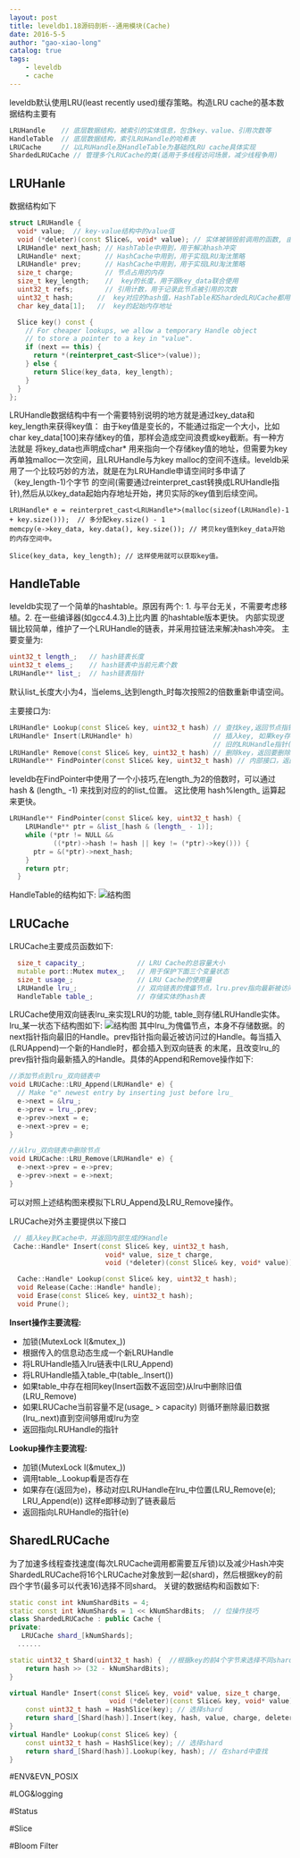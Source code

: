 ```yaml
---
layout: post
title: leveldb1.18源码剖析--通用模块(Cache)
date: 2016-5-5
author: "gao-xiao-long"
catalog: true
tags:
    - leveldb
    - cache
---
```


leveldb默认使用LRU(least recently used)缓存策略。构造LRU cache的基本数据结构主要有

```C++
LRUHandle    // 底层数据结构，被索引的实体信息，包含key、value、引用次数等
HandleTable  // 底层数据结构，索引LRUHandle的哈希表
LRUCache     // 以LRUHandle及HandleTable为基础的LRU cache具体实现
ShardedLRUCache // 管理多个LRUCache的类(适用于多线程访问场景，减少线程争用)
```

## LRUHanle

数据结构如下

```C++
struct LRUHandle {
  void* value;  // key-value结构中的value值
  void (*deleter)(const Slice&, void* value); // 实体被销毁前调用的函数, 由外部传入
  LRUHandle* next_hash; // HashTable中用到，用于解决hash冲突
  LRUHandle* next;      // HashCache中用到，用于实现LRU淘汰策略
  LRUHandle* prev;      // HashCache中用到，用于实现LRU淘汰策略
  size_t charge;        // 节点占用的内存
  size_t key_length;    //  key的长度，用于跟key_data联合使用
  uint32_t refs;        // 引用计数，用于记录此节点被引用的次数
  uint32_t hash;      //  key对应的hash值，HashTable和ShardedLRUCache都用得到
  char key_data[1];   //  key的起始内存地址

  Slice key() const {
    // For cheaper lookups, we allow a temporary Handle object
    // to store a pointer to a key in "value".
    if (next == this) {
      return *(reinterpret_cast<Slice*>(value));
    } else {
      return Slice(key_data, key_length);
    }
  }
};
```
LRUHandle数据结构中有一个需要特别说明的地方就是通过key_data和key_length来获得key值：
由于key值是变长的，不能通过指定一个大小，比如char key_data[100]来存储key的值，那样会造成空间浪费或key截断。有一种方法就是
将key_data也声明成char* 用来指向一个存储key值的地址，但需要为key再单独malloc一次空间，且LRUHandle与为key
malloc的空间不连续。leveldb采用了一个比较巧妙的方法，就是在为LRUHandle申请空间时多申请了（key_length-1)个字节
的空间(需要通过reinterpret_cast转换成LRUHandle指针),然后从以key_data起始内存地址开始，拷贝实际的key值到后续空间。

```
LRUHandle* e = reinterpret_cast<LRUHandle*>(malloc(sizeof(LRUHandle)-1 + key.size()));  // 多分配key.size() - 1
memcpy(e->key_data, key.data(), key.size()); // 拷贝key值到key_data开始的内存空间中。

Slice(key_data, key_length); // 这样使用就可以获取key值。

```

## HandleTable

leveldb实现了一个简单的hashtable。原因有两个: 1. 与平台无关，不需要考虑移植。2. 在一些编译器(如gcc4.4.3)上比内置
的hashtable版本更快。
内部实现逻辑比较简单，维护了一个LRUHandle的链表，并采用拉链法来解决hash冲突。
主要变量为:

```C++
uint32_t length_;   // hash链表长度
uint32_t elems_;    // hash链表中当前元素个数
LRUHandle** list_;  // hash链表指针
```
默认list_长度大小为4，当elems_达到length_时每次按照2的倍数重新申请空间。

主要接口为:

```C++
LRUHandle* Lookup(const Slice& key, uint32_t hash) // 查找key,返回节点指针
LRUHandle* Insert(LRUHandle* h)                    // 插入key, 如果key存在,返回NULL，否则返回key对应的
                                                   // 旧的LRUHandle指针(后续可以将其释放)
LRUHandle* Remove(const Slice& key, uint32_t hash) // 删除key，返回要删除的LRUHandle指针(后续可以将其释放)
LRUHandle** FindPointer(const Slice& key, uint32_t hash) // 内部接口，返回key在list_中的位置
```

leveldb在FindPointer中使用了一个小技巧,在length_为2的倍数时，可以通过 hash & (length_ -1) 来找到对应的的list_位置。
这比使用 hash%length_ 运算起来更快。

```C++
LRUHandle** FindPointer(const Slice& key, uint32_t hash) {
    LRUHandle** ptr = &list_[hash & (length_ - 1)];
    while (*ptr != NULL &&
           ((*ptr)->hash != hash || key != (*ptr)->key())) {
      ptr = &(*ptr)->next_hash;
    }
    return ptr;
  }
```
HandleTable的结构如下:
![结构图](/img/in-post/leveldb/hashtable.png)

## LRUCache

LRUCache主要成员函数如下:

```C++
  size_t capacity_;             // LRU Cache的总容量大小
  mutable port::Mutex mutex_;   // 用于保护下面三个变量状态
  size_t usage_;                // LRU Cache的使用量
  LRUHandle lru_;               // 双向链表的傀儡节点，lru.prev指向最新被访问过的实体，lru.next指向最旧的实体
  HandleTable table_;           // 存储实体的hash表
```

LRUCache使用双向链表lru_来实现LRU的功能, table_则存储LRUHandle实体。
lru_某一状态下结构图如下:
![结构图](/img/in-post/leveldb/lru.png)
其中lru_为傀儡节点，本身不存储数据。的next指针指向最旧的Handle。prev指针指向最近被访问过的Handle。每当插入(LRUAppend)一个新的Handle时，都会插入到双向链表
的末尾，且改变lru_的prev指针指向最新插入的Handle。具体的Append和Remove操作如下:

```C++
//添加节点到lru_双向链表中
void LRUCache::LRU_Append(LRUHandle* e) {
  // Make "e" newest entry by inserting just before lru_
  e->next = &lru_;
  e->prev = lru_.prev;
  e->prev->next = e;
  e->next->prev = e;
}

//从lru_双向链表中删除节点
void LRUCache::LRU_Remove(LRUHandle* e) {
  e->next->prev = e->prev;
  e->prev->next = e->next;
}
```

可以对照上述结构图来模拟下LRU_Append及LRU_Remove操作。

LRUCache对外主要提供以下接口

```C++
 // 插入key到Cache中，并返回内部生成的Handle
 Cache::Handle* Insert(const Slice& key, uint32_t hash,
                        void* value, size_t charge,
                        void (*deleter)(const Slice& key, void* value));

  Cache::Handle* Lookup(const Slice& key, uint32_t hash);
  void Release(Cache::Handle* handle);
  void Erase(const Slice& key, uint32_t hash);
  void Prune();

```

**Insert操作主要流程:**

* 加锁(MutexLock l(&mutex_))
* 根据传入的信息动态生成一个新LRUHandle
* 将LRUHandle插入lru链表中(LRU_Append)
* 将LRUHandle插入table_中(table_.Insert())
* 如果table_中存在相同key(Insert函数不返回空)从lru中删除旧值(LRU_Remove)
* 如果LRUCache当前容量不足(usage_ > capacity) 则循环删除最旧数据(lru_.next)直到空间够用或lru为空
* 返回指向LRUHandle的指针

**Lookup操作主要流程:**

* 加锁(MutexLock l(&mutex_))
* 调用table_.Lookup看是否存在
* 如果存在(返回为e)，移动对应LRUHandle在lru_中位置(LRU_Remove(e); LRU_Append(e)) 这样e即移动到了链表最后
* 返回指向LRUHandle的指针(e)

## SharedLRUCache

为了加速多线程查找速度(每次LRUCache调用都需要互斥锁)以及减少Hash冲突
ShardedLRUCache将16个LRUCache对象放到一起(shard)，然后根据key的前四个字节(最多可以代表16)选择不同shard。
关键的数据结构和函数如下:

```C++
static const int kNumShardBits = 4;
static const int kNumShards = 1 << kNumShardBits;  // 位操作技巧
class ShardedLRUCache : public Cache {
private:
   LRUCache shard_[kNumShards];
  ......

static uint32_t Shard(uint32_t hash) {  //根据key的前4个字节来选择不同shard
    return hash >> (32 - kNumShardBits);
}

virtual Handle* Insert(const Slice& key, void* value, size_t charge,
                         void (*deleter)(const Slice& key, void* value)) {
    const uint32_t hash = HashSlice(key); // 选择shard
    return shard_[Shard(hash)].Insert(key, hash, value, charge, deleter); //插入shard中
}
virtual Handle* Lookup(const Slice& key) {
    const uint32_t hash = HashSlice(key); // 选择shard
    return shard_[Shard(hash)].Lookup(key, hash); // 在shard中查找
}
```

#ENV&EVN_POSIX

#LOG&logging

#Status

#Slice

#Bloom Filter
